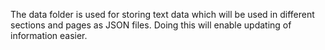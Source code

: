 The data folder is used for storing text data which will be used in different sections and pages as JSON files. Doing this will enable updating of information easier.